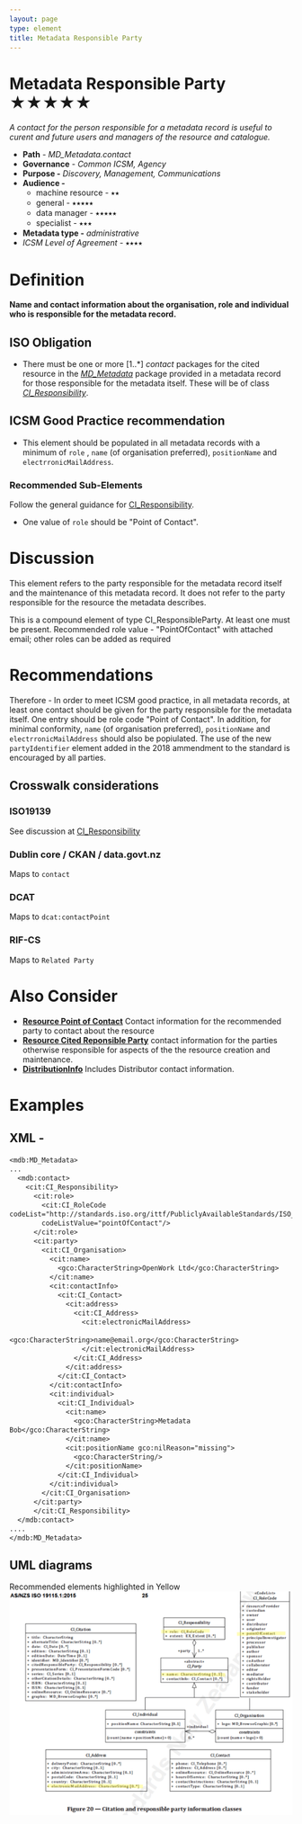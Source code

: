 ```yaml
---
layout: page
type: element
title: Metadata Responsible Party
---
```

#  Metadata Responsible Party ★★★★★
*A contact for the person responsible for a metadata record is useful to curent and future users and managers of the resource and catalogue.*

- **Path** - *MD_Metadata.contact*
- **Governance** -  *Common ICSM, Agency*
- **Purpose -** *Discovery, Management, Communications*
- **Audience -** 
  - machine resource - ⭑⭑
  - general - ⭑⭑⭑⭑⭑
  - data manager - ⭑⭑⭑⭑⭑
  - specialist - ⭑⭑⭑
- **Metadata type -** *administrative*
- *ICSM Level of Agreement* - ⭑⭑⭑⭑

# Definition 

**Name and contact information about the organisation, role and individual who is responsible for the metadata record.**

## ISO Obligation 
- There must be one or more [1..\*] *contact* packages for the cited resource in the  *[MD_Metadata](https://www.loomio.org/d/AniV8zO3/class-md_metadata)* package provided in a metadata record for those responsible for the metadata itself. These will be of class *[CI_Responsibility](https://www.loomio.org/d/r5blTcY0/class-ci_responsibility)*.

##  ICSM Good Practice recommendation  
- This element should be populated in all metadata records with a minimum of `role` , `name` (of organisation preferred), `positionName` and `electrronicMailAddress`.

### Recommended Sub-Elements   
Follow the general guidance for [CI_Responsibility](https://www.loomio.org/d/r5blTcY0/class-ci_responsibility).
- One value of `role` should be "Point of Contact".

# Discussion 
This element refers to the party responsible for the metadata record itself and the maintenance of this metadata record. It does not refer to the party responsible for the resource the metadata describes.

This is a compound element of type CI_ResponsibleParty. At least one must be present. Recommended role value - "PointOfContact" with attached email; other roles can be added as required

# Recommendations 

Therefore - In order to meet ICSM good practice, in all metadata records, at least one contact should be given for the party responsible for the metadata itself. One entry should be role code "Point of Contact".  In addition, for minimal conformity, `name` (of organisation preferred), `positionName` and `electrronicMailAddress` should also be popiulated.
The use of the new `partyIdentifier` element added in the 2018 ammendment to the standard is encouraged by all parties.

## Crosswalk considerations

### ISO19139
See discussion at [CI_Responsibility](https://www.loomio.org/d/r5blTcY0/class-ci_responsibility)

### Dublin core / CKAN / data.govt.nz
Maps to `contact`

### DCAT
Maps to `dcat:contactPoint`

### RIF-CS
Maps to `Related Party`

# Also Consider
- **[Resource Point of Contact](https://www.loomio.org/d/t6o5IsjM/md_idenitification-point_of_contact-definition)** Contact information for the recommended party to contact about the resource
- **[Resource Cited Reponsible Party](https://www.loomio.org/d/VvqjwcIS/md_identification-citation-cited-responsible-party-definition)** contact information for the parties otherwise responsible for aspects of the the resource creation and maintenance.
- **[DistributionInfo](https://www.loomio.org/d/G6oHphty/md_metadata-distribution)** Includes Distributor contact information.

# Examples
## XML -
```
<mdb:MD_Metadata>
...
  <mdb:contact>
    <cit:CI_Responsibility>
      <cit:role>
        <cit:CI_RoleCode codeList="http://standards.iso.org/ittf/PubliclyAvailableStandards/ISO_19139_Schemas/resources/codelist/ML_gmxCodelists.xml#CI_RoleCode"
        codeListValue="pointOfContact"/>
      </cit:role>
      <cit:party>
        <cit:CI_Organisation>
          <cit:name>
            <gco:CharacterString>OpenWork Ltd</gco:CharacterString>
          </cit:name>
          <cit:contactInfo>
            <cit:CI_Contact>
              <cit:address>
                <cit:CI_Address>
                  <cit:electronicMailAddress>
                    <gco:CharacterString>name@email.org</gco:CharacterString>
                  </cit:electronicMailAddress>
                </cit:CI_Address>
              </cit:address>
            </cit:CI_Contact>
          </cit:contactInfo>
          <cit:individual>
            <cit:CI_Individual>
              <cit:name>
                <gco:CharacterString>Metadata Bob</gco:CharacterString>
              </cit:name>
              <cit:positionName gco:nilReason="missing">
                <gco:CharacterString/>
              </cit:positionName>
            </cit:CI_Individual>
          </cit:individual>
        </cit:CI_Organisation>
      </cit:party>
      </cit:CI_Responsibility>
  </mdb:contact>
....
</mdb:MD_Metadata>
```

## UML diagrams
Recommended elements highlighted in Yellow
![Responsibility](../images/MetadataContactUML.png)
